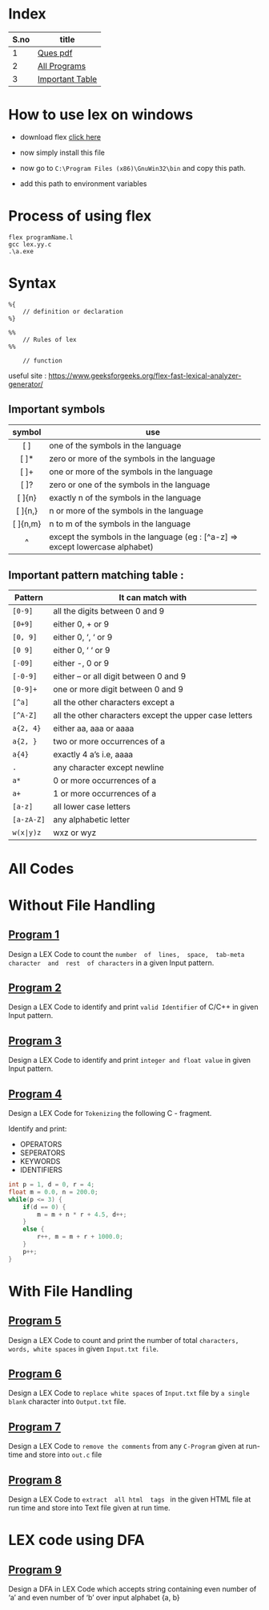 # Index
S.no | title
--- | --- |
1 | [Ques pdf](./Compiler%20LAB%20MANUAL%202%20(PCS-601).pdf)|
2 | [All Programs](#all-codes)
3 | [Important Table](#important-symbols)

# How to use lex on windows

- download flex [click here](http://gnuwin32.sourceforge.net/downlinks/flex.php)

- now simply install this file
- now go to `C:\Program Files (x86)\GnuWin32\bin` and copy this path.
- add this path to environment variables

# Process of using flex
```
flex programName.l
gcc lex.yy.c
.\a.exe
```

# Syntax
```
%{
    // definition or declaration
%}

%%
    // Rules of lex
%%

    // function
```


useful site : https://www.geeksforgeeks.org/flex-fast-lexical-analyzer-generator/

## Important symbols
symbol | use 
:---: | --- 
[ ]    | one of the symbols in the language
[ ]*   | zero or more of the symbols in the language
[ ]+   | one or more of the symbols in the language
[ ]?   | zero or one of the symbols in the language
[ ]{n} | exactly n of the symbols in the language
[ ]{n,} | n or more of the symbols in the language
[ ]{n,m} | n to m of the symbols in the language
^     | except the symbols in the language (eg : [^a-z] => except lowercase alphabet)


## Important pattern matching table : 

Pattern	| It can match with
--- | --- |
`[0-9]`	| all the digits between 0 and 9
`[0+9]`	| either 0, + or 9
`[0, 9]`	| either 0, ‘, ‘ or 9
`[0 9]`	| either 0, ‘ ‘ or 9
`[-09]`	| either -, 0 or 9
`[-0-9]`	| either – or all digit between 0 and 9
`[0-9]+`	| one or more digit between 0 and 9
`[^a]`	| all the other characters except a
`[^A-Z]`	| all the other characters except the upper case letters
`a{2, 4}`	| either aa, aaa or aaaa
`a{2, }`	| two or more occurrences of a
`a{4}`	| exactly 4 a’s i.e, aaaa
`.`	| any character except newline
`a*`	| 0 or more occurrences of a
`a+`	| 1 or more occurrences of a
`[a-z]`	| all lower case letters
`[a-zA-Z]`	| any alphabetic letter
`w(x\|y)z`	| wxz or wyz

# All Codes

# Without File Handling
## [Program 1](program1.l)

Design  a  LEX  Code  to  count  the  `number  of  lines,  space,  tab-meta  character  and  rest  of characters` in a given Input pattern.


## [Program 2](program2.l)

Design a LEX Code to identify and print `valid Identifier` of C/C++ in given Input pattern.

## [Program 3](program3.l)

Design a LEX Code to identify and print `integer and float value` in given Input pattern.

## [Program 4](program4.l)

Design a LEX Code for `Tokenizing` the following C - fragment.

Identify and print: 
 - OPERATORS
 - SEPERATORS
 - KEYWORDS
 - IDENTIFIERS
```c
int p = 1, d = 0, r = 4;
float m = 0.0, n = 200.0;
while(p <= 3) {
    if(d == 0) {
        m = m + n * r + 4.5, d++;
    }
    else {
        r++, m = m + r + 1000.0;
    }
    p++;
}
```

# With File Handling
## [Program 5](program5)

Design a LEX Code to count and print the number of total `characters, words, white spaces` in given `Input.txt file`.

## [Program 6](program6)

Design a LEX Code to `replace white spaces` of `Input.txt` file by `a single blank` character into 
`Output.txt` file. 


## [Program 7](program7)

Design a LEX Code to `remove the comments` from any `C-Program` given at run-time and store 
into `out.c` file


## [Program 8](program8)

Design  a  LEX  Code  to  `extract  all html  tags ` in  the  given  HTML  file  at  run  time  and  store  into 
Text file given at run time.


# LEX code using DFA

## [Program 9](program9)

Design  a  DFA  in  LEX  Code  which  accepts  string  containing  even  number  of  ‘a’  and  even 
number of ‘b’ over input alphabet {a, b}
